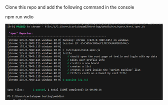 Clone this repo and add the following command in the console

npm run wdio

![alt text](image-1.png)